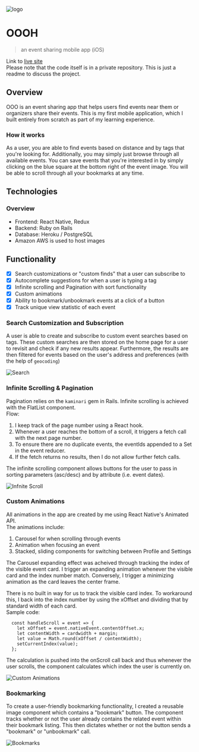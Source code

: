 ![logo](/images/oooh.png?raw=true "OOOH")

# OOOH
> an event sharing mobile app (iOS)


Link to [live site](https://expo.io/@tsquarius/oooh)  
Please note that the code itself is in a private repository. This is just a readme to discuss the project.

## Overview

OOO is an event sharing app that helps users find events near
them or organizers share their events. This is my first mobile
application, which I built entirely from scratch as part of my
learning experience.

### How it works

As a user, you are able to find events based on distance and by
tags that you're looking for. Additionally, you may simply just
browse through all available events. You can save events that
you're interested in by simply clicking on the blue square at
the bottom right of the event image. You will be able to scroll
through all your bookmarks at any time.

## Technologies

### Overview
- Frontend: React Native, Redux
- Backend: Ruby on Rails
- Database: Heroku / PostgreSQL
- Amazon AWS is used to host images


## Functionality

- [x] Search customizations or "custom finds" that a user can subscribe to
- [x] Autocomplete suggestions for when a user is typing a tag
- [x] Infinite scrolling and Pagination with sort functionality
- [x] Custom animations
- [x] Ability to bookmark/unbookmark events at a click of a button
- [x] Track unique view statistic of each event

### Search Customization and Subscription
A user is able to create and subscribe to custom event searches based on tags. 
These custom searches are then stored on the home page for a user to revisit and check if any new results appear.
Furthermore, the results are then filtered for events based on the user's address and preferences (with the help of ``geocoding``)

![Search](/images/custom_search_comp.gif?raw=true)

### Infinite Scrolling & Pagination
Pagination relies on the ``kaminari`` gem in Rails.
Infinite scrolling is achieved with the FlatList component.  
Flow: 
1. I keep track of the page number using a React hook. 
2. Whenever a user reaches the bottom of a scroll, it triggers a fetch call with the next page number. 
3. To ensure there are no duplicate events, the eventIds appended to a Set in the event reducer.
4. If the fetch returns no results, then I do not allow further fetch calls.  

The infinite scrolling component allows buttons for the user to pass in sorting parameters (asc/desc) and by attribute (i.e. event dates).

![Infnite Scroll](/images/infinite_scroll_comp.gif?raw=true)

### Custom Animations
All animations in the app are created by me using React Native's Animated API.  
The animations include:
1. Carousel for when scrolling through events
2. Animation when focusing an event
3. Stacked, sliding components for switching between Profile and Settings

The Carousel expanding effect was acheived through tracking the index of the visible event card.
I trigger an expanding animation whenever the visible card and the index number match. 
Conversely, I trigger a minimizing animation as the card leaves the center frame.

There is no built in way for us to track the visible card index. To workaround this, I back into the
index number by using the xOffset and dividing that by standard width of each card.  
Sample code:  
```
  const handleScroll = event => {
    let xOffset = event.nativeEvent.contentOffset.x;
    let contentWidth = cardwidth + margin;
    let value = Math.round(xOffset / contentWidth);
    setCurrentIndex(value);
  };
```

The calculation is pushed into the onScroll call back and thus whenever the user scrolls, the component calculates which index the user is currently on.

![Custom Animations](/images/custom_animations_comp.gif?raw=true)

### Bookmarking
To create a user-friendly bookmarking functionality, I created a reusable image component which contains a "bookmark" button.
The component tracks whether or not the user already contains the related event within their bookmark listing.
This then dictates whether or not the button sends a "bookmark" or "unbookmark" call.

![Bookmarks](/images/bookmarks_comp.gif?raw=true)